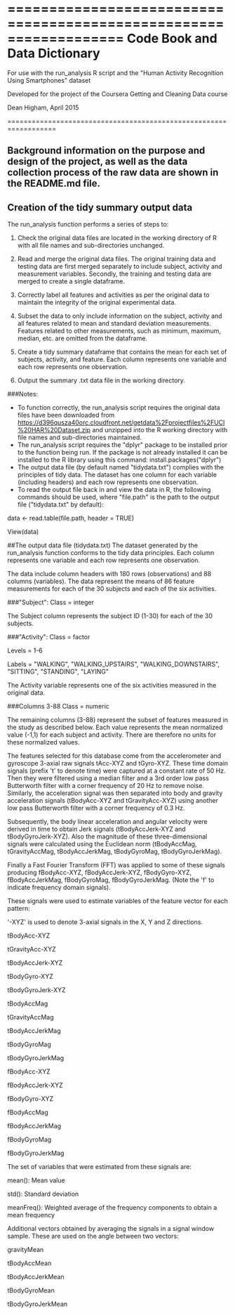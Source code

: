 ==================================================================
Code Book and Data Dictionary
==================================================================
For use with the run_analysis R script and the "Human Activity Recognition Using Smartphones" dataset

Developed for the project of the Coursera Getting and Cleaning Data course

Dean Higham, April 2015

==================================================================

Background information on the purpose and design of the project, as well as the data collection process of the raw data are shown in the README.md file.
-------------------------------------------------

Creation of the tidy summary output data
-----------

The run_analysis function performs a series of steps to:

1. Check the original data files are located in the working directory of R with all file names and sub-directories unchanged.

2. Read and merge the original data files. The original training data and testing data are first merged separately to include subject, activity and measurement variables. Secondly, the training and testing data are merged to create a single dataframe.

3. Correctly label all features and activities as per the original data to maintain the integrity of the original experimental data.

4. Subset the data to only include information on the subject, activity and all features related to mean and standard deviation measurements. Features related to other measurements, such as minimum, maximum, median, etc. are omitted from the dataframe.

5. Create a tidy summary dataframe that contains the mean for each set of subjects, activity, and feature. Each column represents one variable and each row represents one observation.

6. Output the summary .txt data file in the working directory.

###Notes: 
- To function correctly, the run_analysis script requires the original data files have been downloaded from https://d396qusza40orc.cloudfront.net/getdata%2Fprojectfiles%2FUCI%20HAR%20Dataset.zip and unzipped into the R working directory with file names and sub-directories maintained.
- The run_analysis script requires the "dplyr" package to be installed prior to the function being run. If the package is not already installed it can be installed to the R library using this command:
install.packages("dplyr")
- The output data file (by default named "tidydata.txt") complies with the principles of tidy data. The dataset has one column for each variable (including headers) and each row represents one observation.
- To read the output file back in and view the data in R, the following commands should be used, where "file.path" is the path to the output file ("tidydata.txt" by default):

data <- read.table(file.path, header = TRUE)

View(data)

##The output data file (tidydata.txt)
The dataset generated by the run_analysis function conforms to the tidy data principles. Each column represents one variable and each row represents one observation.

The data include column headers with 180 rows (observations) and 88 columns (variables). The data represent the means of 86 feature measurements for each of the 30 subjects and each of the six activities.

###"Subject":
Class = integer

The Subject column represents the subject ID (1-30) for each of the 30 subjects.

###"Activity":
Class = factor

Levels = 1-6

Labels = "WALKING", "WALKING_UPSTAIRS", "WALKING_DOWNSTAIRS", "SITTING", "STANDING", "LAYING"

The Activity variable represents one of the six activities measured in the original data.

###Columns 3-88
Class = numeric

The remaining columns (3-88) represent the subset of features measured in the study as described below. Each value represents the mean normalized value (-1,1) for each subject and activity. There are therefore no units for these normalized values.

The features selected for this database come from the accelerometer and gyroscope 3-axial raw signals tAcc-XYZ and tGyro-XYZ. These time domain signals (prefix 't' to denote time) were captured at a constant rate of 50 Hz. Then they were filtered using a median filter and a 3rd order low pass Butterworth filter with a corner frequency of 20 Hz to remove noise. Similarly, the acceleration signal was then separated into body and gravity acceleration signals (tBodyAcc-XYZ and tGravityAcc-XYZ) using another low pass Butterworth filter with a corner frequency of 0.3 Hz. 

Subsequently, the body linear acceleration and angular velocity were derived in time to obtain Jerk signals (tBodyAccJerk-XYZ and tBodyGyroJerk-XYZ). Also the magnitude of these three-dimensional signals were calculated using the Euclidean norm (tBodyAccMag, tGravityAccMag, tBodyAccJerkMag, tBodyGyroMag, tBodyGyroJerkMag). 

Finally a Fast Fourier Transform (FFT) was applied to some of these signals producing fBodyAcc-XYZ, fBodyAccJerk-XYZ, fBodyGyro-XYZ, fBodyAccJerkMag, fBodyGyroMag, fBodyGyroJerkMag. (Note the 'f' to indicate frequency domain signals). 

These signals were used to estimate variables of the feature vector for each pattern:

'-XYZ' is used to denote 3-axial signals in the X, Y and Z directions.

tBodyAcc-XYZ

tGravityAcc-XYZ

tBodyAccJerk-XYZ

tBodyGyro-XYZ

tBodyGyroJerk-XYZ

tBodyAccMag

tGravityAccMag

tBodyAccJerkMag

tBodyGyroMag

tBodyGyroJerkMag

fBodyAcc-XYZ

fBodyAccJerk-XYZ

fBodyGyro-XYZ

fBodyAccMag

fBodyAccJerkMag

fBodyGyroMag

fBodyGyroJerkMag

The set of variables that were estimated from these signals are: 

mean(): Mean value

std(): Standard deviation

meanFreq(): Weighted average of the frequency components to obtain a mean frequency

Additional vectors obtained by averaging the signals in a signal window sample. These are used on the angle between two vectors:

gravityMean

tBodyAccMean

tBodyAccJerkMean

tBodyGyroMean

tBodyGyroJerkMean